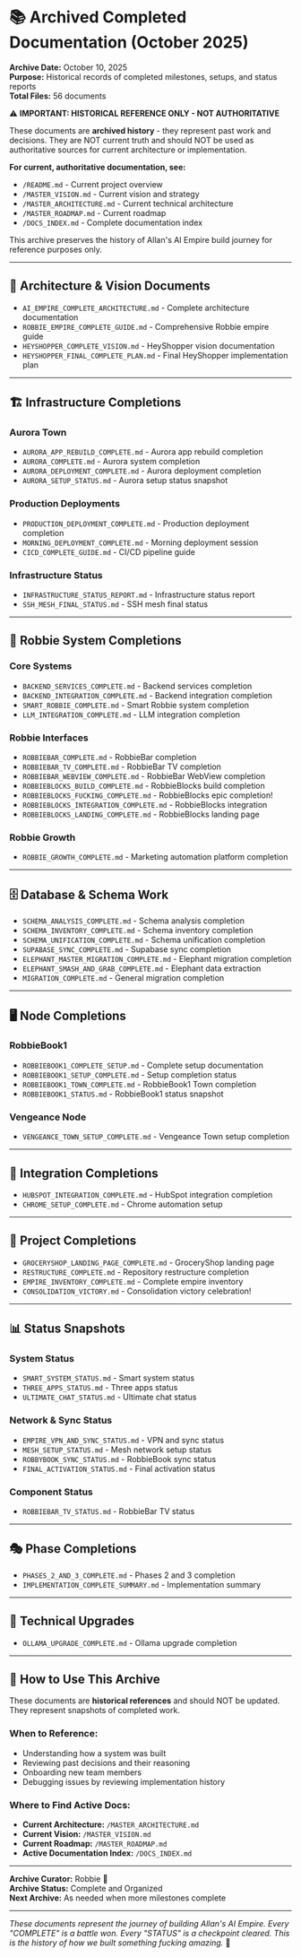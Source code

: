 # 📚 Archived Completed Documentation (October 2025)

**Archive Date:** October 10, 2025  
**Purpose:** Historical records of completed milestones, setups, and status reports  
**Total Files:** 56 documents

⚠️ **IMPORTANT: HISTORICAL REFERENCE ONLY - NOT AUTHORITATIVE**

These documents are **archived history** - they represent past work and decisions. They are NOT current truth and should NOT be used as authoritative sources for current architecture or implementation.

**For current, authoritative documentation, see:**
- `/README.md` - Current project overview
- `/MASTER_VISION.md` - Current vision and strategy
- `/MASTER_ARCHITECTURE.md` - Current technical architecture
- `/MASTER_ROADMAP.md` - Current roadmap
- `/DOCS_INDEX.md` - Complete documentation index

This archive preserves the history of Allan's AI Empire build journey for reference purposes only.

---

## 🎯 Architecture & Vision Documents

- `AI_EMPIRE_COMPLETE_ARCHITECTURE.md` - Complete architecture documentation
- `ROBBIE_EMPIRE_COMPLETE_GUIDE.md` - Comprehensive Robbie empire guide
- `HEYSHOPPER_COMPLETE_VISION.md` - HeyShopper vision documentation
- `HEYSHOPPER_FINAL_COMPLETE_PLAN.md` - Final HeyShopper implementation plan

---

## 🏗️ Infrastructure Completions

### Aurora Town
- `AURORA_APP_REBUILD_COMPLETE.md` - Aurora app rebuild completion
- `AURORA_COMPLETE.md` - Aurora system completion
- `AURORA_DEPLOYMENT_COMPLETE.md` - Aurora deployment completion
- `AURORA_SETUP_STATUS.md` - Aurora setup status snapshot

### Production Deployments
- `PRODUCTION_DEPLOYMENT_COMPLETE.md` - Production deployment completion
- `MORNING_DEPLOYMENT_COMPLETE.md` - Morning deployment session
- `CICD_COMPLETE_GUIDE.md` - CI/CD pipeline guide

### Infrastructure Status
- `INFRASTRUCTURE_STATUS_REPORT.md` - Infrastructure status report
- `SSH_MESH_FINAL_STATUS.md` - SSH mesh final status

---

## 🤖 Robbie System Completions

### Core Systems
- `BACKEND_SERVICES_COMPLETE.md` - Backend services completion
- `BACKEND_INTEGRATION_COMPLETE.md` - Backend integration completion
- `SMART_ROBBIE_COMPLETE.md` - Smart Robbie system completion
- `LLM_INTEGRATION_COMPLETE.md` - LLM integration completion

### Robbie Interfaces
- `ROBBIEBAR_COMPLETE.md` - RobbieBar completion
- `ROBBIEBAR_TV_COMPLETE.md` - RobbieBar TV completion
- `ROBBIEBAR_WEBVIEW_COMPLETE.md` - RobbieBar WebView completion
- `ROBBIEBLOCKS_BUILD_COMPLETE.md` - RobbieBlocks build completion
- `ROBBIEBLOCKS_FUCKING_COMPLETE.md` - RobbieBlocks epic completion!
- `ROBBIEBLOCKS_INTEGRATION_COMPLETE.md` - RobbieBlocks integration
- `ROBBIEBLOCKS_LANDING_COMPLETE.md` - RobbieBlocks landing page

### Robbie Growth
- `ROBBIE_GROWTH_COMPLETE.md` - Marketing automation platform completion

---

## 🗄️ Database & Schema Work

- `SCHEMA_ANALYSIS_COMPLETE.md` - Schema analysis completion
- `SCHEMA_INVENTORY_COMPLETE.md` - Schema inventory completion
- `SCHEMA_UNIFICATION_COMPLETE.md` - Schema unification completion
- `SUPABASE_SYNC_COMPLETE.md` - Supabase sync completion
- `ELEPHANT_MASTER_MIGRATION_COMPLETE.md` - Elephant migration completion
- `ELEPHANT_SMASH_AND_GRAB_COMPLETE.md` - Elephant data extraction
- `MIGRATION_COMPLETE.md` - General migration completion

---

## 🖥️ Node Completions

### RobbieBook1
- `ROBBIEBOOK1_COMPLETE_SETUP.md` - Complete setup documentation
- `ROBBIEBOOK1_SETUP_COMPLETE.md` - Setup completion status
- `ROBBIEBOOK1_TOWN_COMPLETE.md` - RobbieBook1 Town completion
- `ROBBIEBOOK1_STATUS.md` - RobbieBook1 status snapshot

### Vengeance Node
- `VENGEANCE_TOWN_SETUP_COMPLETE.md` - Vengeance Town setup completion

---

## 🔌 Integration Completions

- `HUBSPOT_INTEGRATION_COMPLETE.md` - HubSpot integration completion
- `CHROME_SETUP_COMPLETE.md` - Chrome automation setup

---

## 🎨 Project Completions

- `GROCERYSHOP_LANDING_PAGE_COMPLETE.md` - GroceryShop landing page
- `RESTRUCTURE_COMPLETE.md` - Repository restructure completion
- `EMPIRE_INVENTORY_COMPLETE.md` - Complete empire inventory
- `CONSOLIDATION_VICTORY.md` - Consolidation victory celebration!

---

## 📊 Status Snapshots

### System Status
- `SMART_SYSTEM_STATUS.md` - Smart system status
- `THREE_APPS_STATUS.md` - Three apps status
- `ULTIMATE_CHAT_STATUS.md` - Ultimate chat status

### Network & Sync Status
- `EMPIRE_VPN_AND_SYNC_STATUS.md` - VPN and sync status
- `MESH_SETUP_STATUS.md` - Mesh network setup status
- `ROBBYBOOK_SYNC_STATUS.md` - RobbieBook sync status
- `FINAL_ACTIVATION_STATUS.md` - Final activation status

### Component Status
- `ROBBIEBAR_TV_STATUS.md` - RobbieBar TV status

---

## 🎭 Phase Completions

- `PHASES_2_AND_3_COMPLETE.md` - Phases 2 and 3 completion
- `IMPLEMENTATION_COMPLETE_SUMMARY.md` - Implementation summary

---

## 🔧 Technical Upgrades

- `OLLAMA_UPGRADE_COMPLETE.md` - Ollama upgrade completion

---

## 📖 How to Use This Archive

These documents are **historical references** and should NOT be updated. They represent snapshots of completed work.

### When to Reference:
- Understanding how a system was built
- Reviewing past decisions and their reasoning
- Onboarding new team members
- Debugging issues by reviewing implementation history

### Where to Find Active Docs:
- **Current Architecture:** `/MASTER_ARCHITECTURE.md`
- **Current Vision:** `/MASTER_VISION.md`
- **Current Roadmap:** `/MASTER_ROADMAP.md`
- **Active Documentation Index:** `/DOCS_INDEX.md`

---

**Archive Curator:** Robbie 💜  
**Archive Status:** Complete and Organized  
**Next Archive:** As needed when more milestones complete

---

*These documents represent the journey of building Allan's AI Empire. Every "COMPLETE" is a battle won. Every "STATUS" is a checkpoint cleared. This is the history of how we built something fucking amazing.* 🚀

